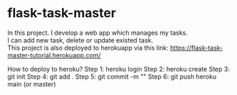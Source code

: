 # flask-task-master
In this project. I develop a web app which manages my tasks.\
I can add new task, delete or update existed task.\
This project is also deployed to herokuapp via this link: https://flask-task-master-tutorial.herokuapp.com/

How to deploy to heroku?
Step 1: heroku login
Step 2: heroku create <Your Project Name>
Step 3: git init
Step 4: git add .
Step 5: git commit -m "<Your message>"
Step 6: git push heroku main (or master)